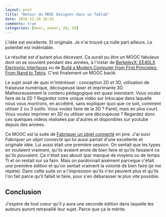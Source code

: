```yaml
---
layout: post
title: "Retour du MOOC Designer dans un fablab"
date: 2016-12-20 16:25
comments: true
categories: [mooc, maker, 2d, 3d]
---
```


L'idée est excellente. Et originale. Je n'ai trouvé ça nulle part ailleurs.
Le potentiel est indéniable.

Le résultat est d'autant plus décevant. Ça aurait pu être un MOOC fabuleux
dont on se souvient pendant des années, à l'instar de
[BerkeleyX: EE40LX Electronic Interfaces](https://www.edx.org/course/electronic-interfaces-bridging-physical-uc-berkeleyx-ee40lx-0)
ou de
[Build a Modern Computer from First Principles: From Nand to Tetris](https://www.coursera.org/learn/build-a-computer).
C'est finalement un MOOC baclé.

<!-- more -->

Le sujet avait de quoi m'intérésser : conception 2D et 3D, utilisation de
fraiseuse numérique, découpeuse laser et imprimante 3D. Malheureusement le
contenu pédagogique est quasi inexistant. Vous voulez faire de la 2D ? Regardez
notre unique vidéo sur Inkscape dans laquelle nous vous montrons, en accéléré, sans
expliquer quoi que ce soit, comment utiliser 2 ou 3 outils.
Vous voulez faire de la 3D ? Pareil, mais en plus court.
Vous voulez imprimer en 3D ou utiliser une découpeuse ? Regardez donc ces
quelques vidéos réalisées par d'autres et disponibles sur youtube depuis des
années.

Ce MOOC est la suite de 
[Fabriquer un objet connecté](https://www.fun-mooc.fr/courses/MinesTelecom/04018S02/session02/about)
en pire. J'ai suivi *Fabriquer un objet connecté* qui lui aussi partait d'une
excellente et originale idée. Lui aussi était une première session. On sentait
que les types en voulaient vraiment, qu'ils avaient envie de bien faire et
qu'ils faisaient ce qu'ils pouvaient. Ça n'était pas abouti (par manque de
moyens ou de temps ?) et on restait sur sa faim. Mais on pardonnait aisément
parceque c'était une première édition et qu'on sentait vraiment la volonté de
bien faire (je me répète).  Dans cette suite on a l'impression qu'ils n'en
peuvent plus et qu'ils l'on fait parce qu'il fallait le faire, pour s'en
débarasser le plus vite possible.

## Conclusion

J'espère de tout coeur qu'il y aura une seconde édition dans
laquelle les auteurs auront retravaillé leur sujet. Parce que ça le mérite.

